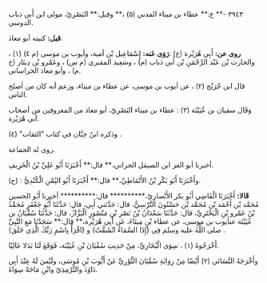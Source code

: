 ٣٩٤٣ -** ع:** عطاء بن ميناء المدني (٥) ،** وقيل:** البَصْرِيّ، مولى ابن أَبي ذباب الدوسي.

**قيل:** كنيته أبو معاذ.

**روى عن:** أَبِي هُرَيْرة (ع) .**رَوَى عَنه:** إِسْمَاعِيل بْن أمية، وأيوب بن موسى (م ٤) (١) ، والحارث بْن عَبْد الرَّحْمَنِ بْن أَبي ذباب (م) ، وسَعِيد المقبري (م س) ، وعَمْرو بْن دِينَار (خ م) ، وأبو معاذ الخراساني.

قال ابن جُرَيْج (٢) ، عن أيوب بن موسى، عن عطاء بن ميناء، وزعم أنه كان من أصلح الناس.

وَقَال سفيان بن عُيَيْنَة (٣) : عطاء بن ميناء البَصْرِيّ، أبو معاذ من المعروفين من أصحاب أبي هُرَيْرة.

وذكره ابنُ حِبَّان في كتاب "الثقات" (٤) .

روى له الجماعة.

أخبرنا أبو العز ابن الصيقل الحراني،** قال:** أَخْبَرَنَا أَبُو عَلِيِّ بْنُ الْخَرِيفِ.

(ح) : وأَخْبَرَنَا أَبُو بَكْرِ بْنُ الأَنْمَاطِيِّ،** قال:** أَخْبَرَنَا أَبُو اليُمْنِ الْكُنْدِيُّ.

**قَالا:** أَخْبَرَنَا الْقَاضِي أَبُو بكر الأَنْصارِيّ،********** قال:********** أخبرنا أَبُو الحسين مُحَمَّد بْن أَحْمَد بْن مُحَمَّد بْن حَسْنُونَ النَّرْسِيُّ، قال: حَدَّثني أَبِي، قال: حَدَّثَنَا أَبُو جَعْفَرٍ مُحَمَّدُ بْنُ عَمْرو بْنِ الْبَخْتَرِيِّ، قال: حَدَّثَنَا سَعْدَانُ بْنُ نَصْرِ بْنِ مَنْصُورٍ الْبَزَّازُ، قال: حَدَّثَنَا سُفْيَانُ بن عُيَيْنَة عنأيوب بن موسى، عن عطاء بْنِ مِينَاءَ، عَن أَبِي هُرَيْرة،** قال:** سَجَدْنَا مَعِ النَّبِيِّ صلى اللَّهُ عليه وسلم فِي {إِذَا السَّمَاءُ انْشَقَّتْ} و {اقْرَأْ بِاسْمِ رَبِّكَ الَّذِي خَلَقَ} .

أَخْرَجُوهُ (١) ، سِوَى الْبُخَارِيِّ، مِنْ حَدِيثِ سُفْيَانَ بْنِ عُيَيْنَة، فَوَقَعَ لَنَا بَدَلا عَالِيًا.

وأَخْرَجَهُ النَّسَائي (٢) أَيْضًا مِنْ رِوَايَةِ سُفْيَانَ الثَّوْرِيِّ عَنْ أَيُّوبَ بْنِ مُوسَى، ولَيْسَ لَهُ عِنْدَ أَبِي دَاوُدَ والتِّرْمِذِيّ وابْنِ مَاجَهْ سِوَاهُ.